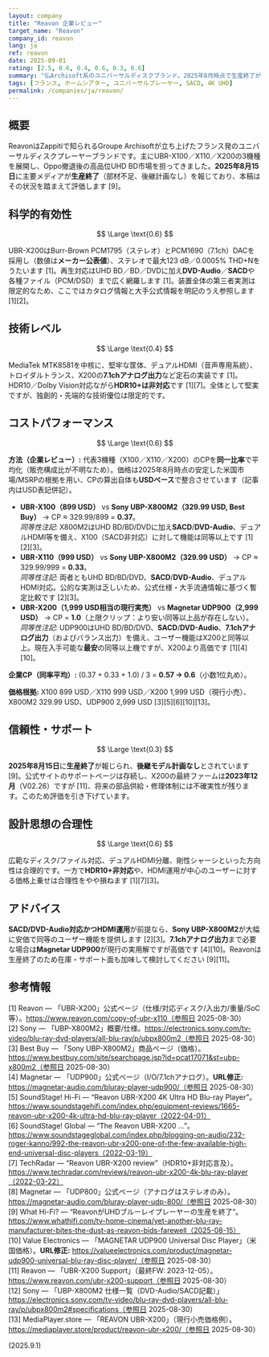 ```yaml
---
layout: company
title: "Reavon 企業レビュー"
target_name: "Reavon"
company_id: reavon
lang: ja
ref: reavon
date: 2025-09-01
rating: [2.5, 0.6, 0.4, 0.6, 0.3, 0.6]
summary: "仏Archisoft系のユニバーサルディスクブランド。2025年8月時点で生産終了が判明。モデルによっては競合に対して価格優位・不利が混在します。"
tags: [フランス, ホームシアター, ユニバーサルプレーヤー, SACD, 4K UHD]
permalink: /companies/ja/reavon/
---
```


## 概要

ReavonはZappitiで知られるGroupe Archisoftが立ち上げたフランス発のユニバーサルディスクプレーヤーブランドです。主にUBR-X100／X110／X200の3機種を展開し、Oppo撤退後の高品位UHD BD市場を担ってきました。**2025年8月15日**に主要メディアが**生産終了**（部材不足、後継計画なし）を報じており、本稿はその状況を踏まえて評価します [9]。

## 科学的有効性

$$ \Large \text{0.6} $$

UBR-X200はBurr-Brown PCM1795（ステレオ）とPCM1690（7.1ch）DACを採用し（数値は**メーカー公表値**）、ステレオで最大123 dB／0.0005% THD+Nをうたいます [1]。再生対応はUHD BD／BD／DVDに加え**DVD-Audio**／**SACD**や各種ファイル（PCM/DSD）まで広く網羅します [1]。装置全体の第三者実測は限定的なため、ここではカタログ情報と大手公式情報を明記のうえ参照します [1][2]。

## 技術レベル

$$ \Large \text{0.4} $$

MediaTek MTK8581を中核に、堅牢な筐体、デュアルHDMI（音声専用系統）、トロイダルトランス、X200の**7.1chアナログ出力**など定石の実装です [1]。HDR10／Dolby Vision対応ながら**HDR10+は非対応**です [1][7]。全体として堅実ですが、独創的・先端的な技術優位は限定的です。

## コストパフォーマンス

$$ \Large \text{0.6} $$

**方法（企業レビュー）:** 代表3機種（X100／X110／X200）のCPを**同一比率**で平均化（販売構成比が不明なため）。価格は2025年8月時点の安定した米国市場/MSRPの根拠を用い、CPの算出自体も**USDベース**で整合させています（記事内はUSD表記併記）。

- **UBR-X100（899 USD）** vs **Sony UBP-X800M2（329.99 USD, Best Buy）** → CP ≈ 329.99/899 = **0.37**。  
  *同等性注記:* X800M2はUHD BD/BD/DVDに加え**SACD**/**DVD-Audio**、デュアルHDMI等を備え、X100（SACD非対応）に対して機能は同等以上です [1][2][3]。  
- **UBR-X110（999 USD）** vs **Sony UBP-X800M2（329.99 USD）** → CP ≈ 329.99/999 = **0.33**。  
  *同等性注記:* 両者ともUHD BD/BD/DVD、**SACD**/**DVD-Audio**、デュアルHDMI対応。公的な実測は乏しいため、公式仕様・大手流通情報に基づく暫定比較です [2][3]。  
- **UBR-X200（1,999 USD相当の現行実売）** vs **Magnetar UDP900（2,999 USD）** → CP = **1.0**（上限クリップ：より安い同等以上品が存在しない）。  
  *同等性注記:* UDP900はUHD BD/BD/DVD、**SACD**/**DVD-Audio**、**7.1chアナログ出力**（およびバランス出力）を備え、ユーザー機能はX200と同等以上。現在入手可能な**最安**の同等以上機ですが、X200より高価です [1][4][10]。

**企業CP（同率平均）:** (0.37 + 0.33 + 1.0) / 3 = **0.57 → 0.6**（小数1位丸め）。

**価格根拠:** X100 899 USD／X110 999 USD／X200 1,999 USD（現行小売）、X800M2 329.99 USD、UDP900 2,999 USD [3][5][6][10][13]。

## 信頼性・サポート

$$ \Large \text{0.3} $$

**2025年8月15日**に**生産終了**が報じられ、**後継モデル計画なし**とされています [9]。公式サイトのサポートページは存続し、X200の最終ファームは**2023年12月**（V02.26）ですが [11]、将来の部品供給・修理体制には不確実性が残ります。このため評価を引き下げています。

## 設計思想の合理性

$$ \Large \text{0.6} $$

広範なディスク/ファイル対応、デュアルHDMI分離、剛性シャーシといった方向性は合理的です。一方で**HDR10+非対応**や、HDMI運用が中心のユーザーに対する価格上乗せは合理性をやや損ねます [1][7][3]。

## アドバイス

**SACD/DVD-Audio対応かつHDMI運用**が前提なら、**Sony UBP-X800M2**が大幅に安価で同等のユーザー機能を提供します [2][3]。**7.1chアナログ出力**まで必要な場合は**Magnetar UDP900**が現行の実用解ですが高価です [4][10]。Reavonは生産終了のため在庫・サポート面も加味して検討してください [9][11]。

## 参考情報

[1] Reavon — 「UBR-X200」公式ページ（仕様/対応ディスク/入出力/重量/SoC等）。https://www.reavon.com/copy-of-ubr-x110（参照日 2025-08-30）  
[2] Sony — 「UBP-X800M2」概要/仕様。https://electronics.sony.com/tv-video/blu-ray-dvd-players/all-blu-ray/p/ubpx800m2（参照日 2025-08-30）  
[3] Best Buy — 「Sony UBP-X800M2」商品ページ（価格）。https://www.bestbuy.com/site/searchpage.jsp?id=pcat17071&st=ubp-x800m2（参照日 2025-08-30）  
[4] Magnetar — 「UDP900」公式ページ（I/O/7.1chアナログ）。**URL修正:** https://magnetar-audio.com/bluray-player-udp900/（参照日 2025-08-30）  
[5] SoundStage! Hi-Fi — “Reavon UBR-X200 4K Ultra HD Blu-ray Player”。https://www.soundstagehifi.com/index.php/equipment-reviews/1665-reavon-ubr-x200-4k-ultra-hd-blu-ray-player（2022-04-01）  
[6] SoundStage! Global — “The Reavon UBR-X200 …”。https://www.soundstageglobal.com/index.php/blogging-on-audio/232-roger-kanno/992-the-reavon-ubr-x200-one-of-the-few-available-high-end-universal-disc-players（2022-03-19）  
[7] TechRadar — “Reavon UBR-X200 review”（HDR10+非対応言及）。https://www.techradar.com/reviews/reavon-ubr-x200-4k-blu-ray-player（2022-03-22）  
[8] Magnetar — 「UDP800」公式ページ（アナログはステレオのみ）。https://magnetar-audio.com/bluray-player-udp-800/（参照日 2025-08-30）  
[9] What Hi-Fi? — “ReavonがUHDブルーレイプレーヤーの生産を終了”。https://www.whathifi.com/tv-home-cinema/yet-another-blu-ray-manufacturer-bites-the-dust-as-reavon-bids-farewell（2025-08-15）  
[10] Value Electronics — 「MAGNETAR UDP900 Universal Disc Player」（米国価格）。**URL修正:** https://valueelectronics.com/product/magnetar-udp900-universal-blu-ray-disc-player/（参照日 2025-08-30）  
[11] Reavon — 「UBR-X200 Support」（最終FW: 2023-12-05）。https://www.reavon.com/ubr-x200-support（参照日 2025-08-30）  
[12] Sony — 「UBP-X800M2 仕様一覧（DVD-Audio/SACD記載）」https://electronics.sony.com/tv-video/blu-ray-dvd-players/all-blu-ray/p/ubpx800m2#specifications（参照日 2025-08-30）  
[13] MediaPlayer.store — 「REAVON UBR-X200」（現行小売価格例）。https://mediaplayer.store/product/reavon-ubr-x200/（参照日 2025-08-30）

(2025.9.1)

